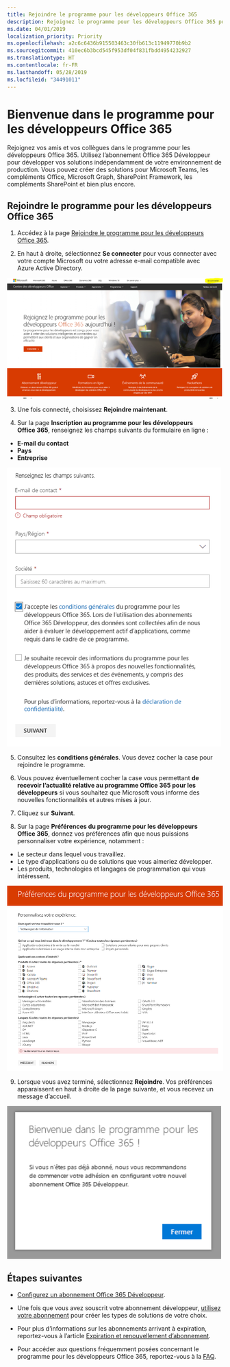 ```yaml
---
title: Rejoindre le programme pour les développeurs Office 365
description: Rejoignez le programme pour les développeurs Office 365 pour développer des solutions Office 365 indépendamment de votre environnement de production.
ms.date: 04/01/2019
localization_priority: Priority
ms.openlocfilehash: a2c6c6436b915503463c30fb613c11949770b9b2
ms.sourcegitcommit: 410ec6b3bcd545f953df04f831fbdd4954232927
ms.translationtype: HT
ms.contentlocale: fr-FR
ms.lasthandoff: 05/28/2019
ms.locfileid: "34491011"
---
```

# <a name="welcome-to-the-office-365-developer-program"></a>Bienvenue dans le programme pour les développeurs Office 365

Rejoignez vos amis et vos collègues dans le programme pour les développeurs Office 365. Utilisez l’abonnement Office 365 Développeur pour développer vos solutions indépendamment de votre environnement de production. Vous pouvez créer des solutions pour Microsoft Teams, les compléments Office, Microsoft Graph, SharePoint Framework, les compléments SharePoint et bien plus encore.

## <a name="join-the-office-365-developer-program"></a>Rejoindre le programme pour les développeurs Office 365

1. Accédez à la page [Rejoindre le programme pour les développeurs Office 365](https://developer.microsoft.com/office/dev-program). 

2. En haut à droite, sélectionnez **Se connecter** pour vous connecter avec votre compte Microsoft ou votre adresse e-mail compatible avec Azure Active Directory. 

  <img alt="Join the Office 365 Developer Program Sign-in" src="images/0-sign-in-page.png" width="700">

3. Une fois connecté, choisissez **Rejoindre maintenant**.

4. Sur la page **Inscription au programme pour les développeurs Office 365**, renseignez les champs suivants du formulaire en ligne :

  - **E-mail du contact**
  - **Pays**
  - **Entreprise**

  <img alt="Join the Office 365 Developer Program form" src="images/1-welcome-page.png" width="500">

5. Consultez les **conditions générales**. Vous devez cocher la case pour rejoindre le programme.

6. Vous pouvez éventuellement cocher la case vous permettant **de recevoir l’actualité relative au programme Office 365 pour les développeurs** si vous souhaitez que Microsoft vous informe des nouvelles fonctionnalités et autres mises à jour. 

7. Cliquez sur **Suivant**.

8. Sur la page **Préférences du programme pour les développeurs Office 365**, donnez vos préférences afin que nous puissions personnaliser votre expérience, notamment :

  - Le secteur dans lequel vous travaillez.
  - Le type d’applications ou de solutions que vous aimeriez développer.
  - Les produits, technologies et langages de programmation qui vous intéressent.

  <img alt="Choose program preferences" src="images/2-preferences-page.png" width="600">

9. Lorsque vous avez terminé, sélectionnez **Rejoindre**. Vos préférences apparaissent en haut à droite de la page suivante, et vous recevez un message d’accueil.

  <img alt="Welcome message" src="images/3-welcome-popup.png" width="500">


## <a name="next-steps"></a>Étapes suivantes

- [Configurez un abonnement Office 365 Développeur](office-365-developer-program-get-started.md). 

- Une fois que vous avez souscrit votre abonnement développeur, [utilisez votre abonnement](build-office-365-solutions.md) pour créer les types de solutions de votre choix.

- Pour plus d’informations sur les abonnements arrivant à expiration, reportez-vous à l’article [Expiration et renouvellement d’abonnement](subscription-expiration-and-renewal.md).

- Pour accéder aux questions fréquemment posées concernant le programme pour les développeurs Office 365, reportez-vous à la [FAQ](office-365-developer-program-faq.md).


